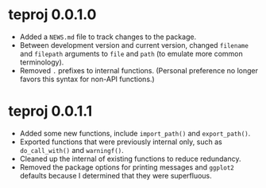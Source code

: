 
# teproj 0.0.1.0

+ Added a `NEWS.md` file to track changes to the package.
+ Between development version and current version, changed `filename` and `filepath` arguments
to `file` and `path` (to emulate more common terminology).
+ Removed `.` prefixes to internal functions. (Personal preference no longer
favors this syntax for non-API functions.)

# teproj 0.0.1.1

+ Added some new functions, include `import_path()` and `export_path()`.
+ Exported functions that were previously internal only, such as `do_call_with()` and `warningf()`.
+ Cleaned up the internal of existing functions to reduce redundancy.
+ Removed the package options for printing messages and `ggplot2` defaults
because I determined that they were superfluous.

